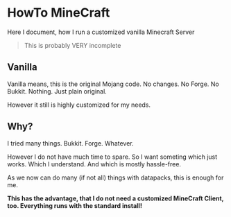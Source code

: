 # HowTo MineCraft

Here I document, how I run a customized vanilla Minecraft Server

> This is probably VERY incomplete

## Vanilla

Vanilla means, this is the original Mojang code.  No changes.  No Forge.  No Bukkit.  Nothing.
Just plain original.

However it still is highly customized for my needs.

## Why?

I tried many things.  Bukkit.  Forge.  Whatever.

However I do not have much time to spare.  So I want someting which just works.
Which I understand.  And which is mostly hassle-free.

As we now can do many (if not all) things with datapacks, this is enough for me.

**This has the advantage, that I do not need a customized MineCraft Client, too.
Everything runs with the standard install!**



